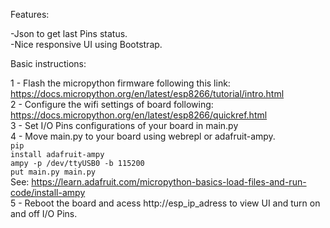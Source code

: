 Features:

-Json to get last Pins status.<br>
-Nice responsive UI using Bootstrap.<br>

Basic instructions:

1 - Flash the micropython firmware following this link: https://docs.micropython.org/en/latest/esp8266/tutorial/intro.html <br>
2 - Configure the wifi settings of board following: https://docs.micropython.org/en/latest/esp8266/quickref.html <br>
3 - Set I/O Pins configurations of your board in main.py<br>
4 - Move main.py to your board using webrepl or adafruit-ampy.<br>
<code>pip install adafruit-ampy</code><br>
<code>ampy -p /dev/ttyUSB0 -b 115200 put main.py main.py</code><br>
See: https://learn.adafruit.com/micropython-basics-load-files-and-run-code/install-ampy<br>
5 - Reboot the board and acess http://esp_ip_adress to view UI and turn on and off I/O Pins.<br>
